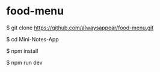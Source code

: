 # food-menu

$ git clone https://github.com/alwaysappear/food-menu.git

$ cd Mini-Notes-App

$ npm install

$ npm run dev 
